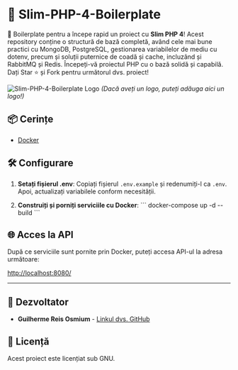 # 🚀 Slim-PHP-4-Boilerplate

🚀 Boilerplate pentru a începe rapid un proiect cu **Slim PHP 4**! Acest repository conține o structură de bază completă, având cele mai bune practici cu MongoDB, PostgreSQL, gestionarea variabilelor de mediu cu dotenv, precum și soluții puternice de coadă și cache, incluzând și RabbitMQ și Redis. Începeți-vă proiectul PHP cu o bază solidă și capabilă. Dați Star ⭐ și Fork pentru următorul dvs. proiect!

![Slim-PHP-4-Boilerplate Logo](https://avatars.githubusercontent.com/u/18685227?v=4) 
*(Dacă aveți un logo, puteți adăuga aici un logo!)*

## 📦 Cerințe

- [Docker](https://www.docker.com/get-started)

## 🛠️ Configurare

1. **Setați fișierul .env**: Copiați fișierul `.env.example` și redenumiți-l ca `.env`. Apoi, actualizați variabilele conform necesității.

2. **Construiți și porniți serviciile cu Docker**:
\```
docker-compose up -d --build
\```

## 🌐 Acces la API

După ce serviciile sunt pornite prin Docker, puteți accesa API-ul la adresa următoare:

[http://localhost:8080/](http://localhost:8080/)

---

## 🤖 Dezvoltator

- **Guilherme Reis Osmium** - [Linkul dvs. GitHub](https://github.com/guilhermeosmium)

## 📄 Licență

Acest proiect este licențiat sub GNU.
